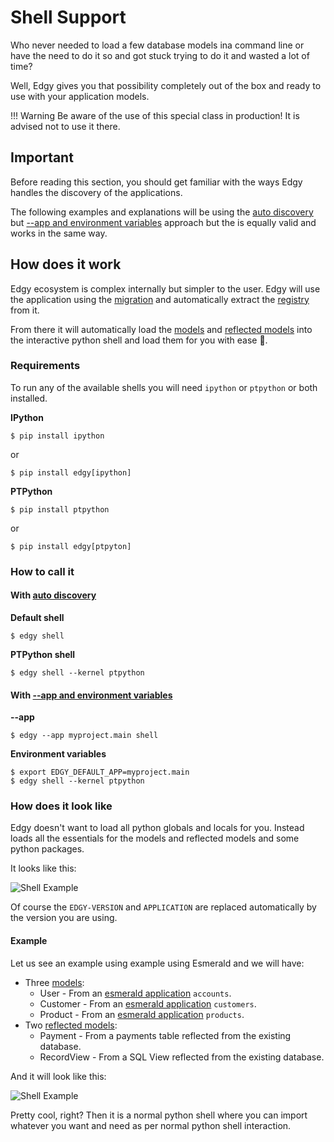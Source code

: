 # Shell Support

Who never needed to load a few database models ina command line  or have the need to do it so and
got stuck trying to do it and wasted a lot of time?

Well, Edgy gives you that possibility completely out of the box and ready to use with your
application models.

!!! Warning
    Be aware of the use of this special class in production! It is advised not to use it there.

## Important

Before reading this section, you should get familiar with the ways Edgy handles the discovery
of the applications.

The following examples and explanations will be using the [auto discovery](./migrations/discovery.md#auto-discovery)
but [--app and environment variables](./migrations/discovery.md#environment-variables) approach but the
is equally valid and works in the same way.


## How does it work

Edgy ecosystem is complex internally but simpler to the user. Edgy will use the application
using the [migration](./migrations/migrations.md#migration) and automatically extract the
[registry](./registry.md) from it.

From there it will automatically load the [models](./models.md) and [reflected models](./reflection/reflection.md)
into the interactive python shell and load them for you with ease 🎉.

### Requirements

To run any of the available shells you will need `ipython` or `ptpython` or both installed.

**IPython**

```shell
$ pip install ipython
```

or

```shell
$ pip install edgy[ipython]
```

**PTPython**

```shell
$ pip install ptpython
```

or

```shell
$ pip install edgy[ptpyton]
```

### How to call it

#### With [auto discovery](./migrations/discovery.md#auto-discovery)

**Default shell**

```shell
$ edgy shell
```

**PTPython shell**

```shell
$ edgy shell --kernel ptpython
```

#### With [--app and environment variables](./migrations/discovery.md#environment-variables)

**--app**

```shell
$ edgy --app myproject.main shell
```

**Environment variables**

```shell
$ export EDGY_DEFAULT_APP=myproject.main
$ edgy shell --kernel ptpython
```

### How does it look like

Edgy doesn't want to load all python globals and locals for you. Instead loads all the
essentials for the models and reflected models and some python packages.

It looks like this:

<img src="https://res.cloudinary.com/tarsild/image/upload/v1691426975/packages/edgy/resources/edgy_shell_dqx9bf.png" alt='Shell Example'>

Of course the `EDGY-VERSION` and `APPLICATION` are replaced automatically by the version you are
using.

#### Example

Let us see an example using example using Esmerald and we will have:

* Three [models](./models.md):
    * User - From an [esmerald application][esmerald_application] `accounts`.
    * Customer - From an [esmerald application][esmerald_application] `customers`.
    * Product - From an [esmerald application][esmerald_application] `products`.
* Two [reflected models](./reflection/reflection.md):
    * Payment - From a payments table reflected from the existing database.
    * RecordView - From a SQL View reflected from the existing database.

And it will look like this:

<img src="https://res.cloudinary.com/tarsild/image/upload/v1691427229/packages/edgy/resources/reflected_cdc3rg.png" alt='Shell Example'>

Pretty cool, right? Then it is a normal python shell where you can import whatever you want and
need as per normal python shell interaction.

[esmerald_application]: https://esmerald.dev/management/directives/#create-app
